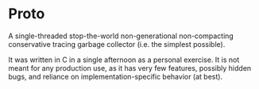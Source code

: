 # Proto

A single-threaded stop-the-world non-generational non-compacting conservative tracing garbage collector (i.e. the simplest possible).

It was written in C in a single afternoon as a personal exercise. It is not meant for any production use, as it has very few features, possibly hidden bugs, and reliance on implementation-specific behavior (at best). 
